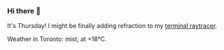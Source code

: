 ### Hi there :wave:

It's Thursday! I might be finally adding refraction to my [terminal raytracer](https://github.com/bewuethr/bash-raytracer).

Weather in Toronto: mist, at +18°C.
